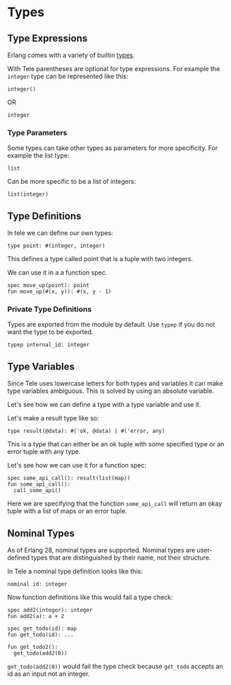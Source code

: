 # Types

## Type Expressions

Erlang comes with a variety of builtin [types](https://www.erlang.org/doc/system/typespec.html).

With Tele parentheses are optional for type expressions. For example the `integer` type can be represented like this:

```
integer()
```

OR

```
integer
```

### Type Parameters

Some types can take other types as parameters for more specificity. For example the list type:

```
list
```

Can be more specific to be a list of integers:

```
list(integer)
```

## Type Definitions

In tele we can define our own types:

```
type point: #(integer, integer)
```

This defines a type called point that is a tuple with two integers.

We can use it in a a function spec.

```
spec move_up(point): point
fun move_up(#(x, y)): #(x, y - 1)
```

### Private Type Definitions

Types are exported from the module by default. Use `typep` if you do not want the type to be exported.

```
typep internal_id: integer
```

## Type Variables

Since Tele uses lowercase letters for both types and variables it can make type variables ambiguous. This is solved by using an absolute variable.

Let's see how we can define a type with a type variable and use it.

Let's make a result type like so:

```
type result(@data): #('ok, @data) | #('error, any)
```

This is a type that can either be an ok tuple with some specified type or an error tuple with any type.

Let's see how we can use it for a function spec:

```
spec some_api_call(): result(list(map))
fun some_api_call():
  call_some_api()
```

Here we are specifying that the function `some_api_call` will return an okay tuple with a list of maps or an error tuple.

## Nominal Types

As of Erlang 28, nominal types are supported. Nominal types are user-defined types that are distinguished by their name,
not their structure.

In Tele a nominal type definition looks like this:

```
nominal id: integer
```

Now function definitions like this would fail a type check:

```
spec add2(integer): integer
fun add2(a): a + 2

spec get_todo(id): map
fun get_todo(id): ...

fun get_todo2():
  get_todo(add2(0))
```

`get_todo(add2(0))` would fail the type check because `get_todo` accepts an id as an input not an integer.
